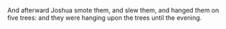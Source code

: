 And afterward Joshua smote them, and slew them, and hanged them on five trees: and they were hanging upon the trees until the evening.
